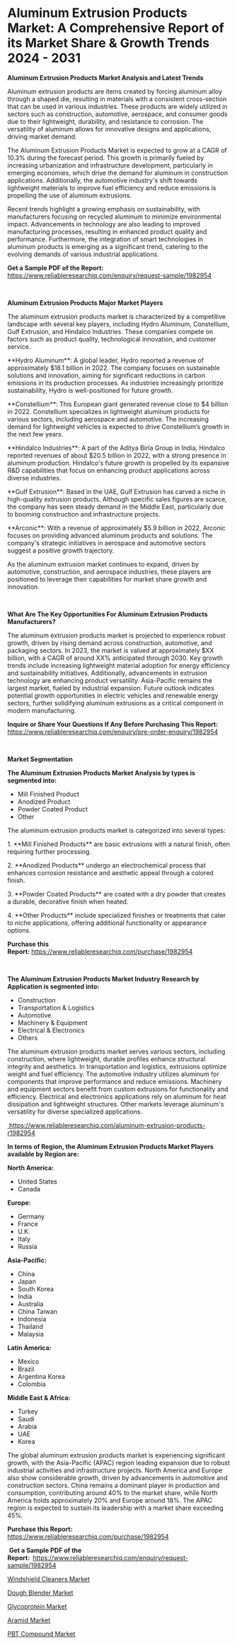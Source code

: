 <p><h1>Aluminum Extrusion Products Market: A Comprehensive Report of its Market Share & Growth Trends 2024 - 2031</h1></p><p><strong>Aluminum Extrusion Products Market Analysis and Latest Trends</strong></p>
<p><p>Aluminum extrusion products are items created by forcing aluminum alloy through a shaped die, resulting in materials with a consistent cross-section that can be used in various industries. These products are widely utilized in sectors such as construction, automotive, aerospace, and consumer goods due to their lightweight, durability, and resistance to corrosion. The versatility of aluminum allows for innovative designs and applications, driving market demand.</p><p>The Aluminum Extrusion Products Market is expected to grow at a CAGR of 10.3% during the forecast period. This growth is primarily fueled by increasing urbanization and infrastructure development, particularly in emerging economies, which drive the demand for aluminum in construction applications. Additionally, the automotive industry's shift towards lightweight materials to improve fuel efficiency and reduce emissions is propelling the use of aluminum extrusions.</p><p>Recent trends highlight a growing emphasis on sustainability, with manufacturers focusing on recycled aluminum to minimize environmental impact. Advancements in technology are also leading to improved manufacturing processes, resulting in enhanced product quality and performance. Furthermore, the integration of smart technologies in aluminum products is emerging as a significant trend, catering to the evolving demands of various industrial applications.</p></p>
<p><strong>Get a Sample PDF of the Report:&nbsp;</strong> <a href="https://www.reliableresearchiq.com/enquiry/request-sample/1982954?utm_campaign=1087&utm_medium=2&utm_source=Github&utm_content=ia&utm_term=15112024&utm_id=aluminum-extrusion-products">https://www.reliableresearchiq.com/enquiry/request-sample/1982954</a></p>
<p>&nbsp;</p>
<p><strong>Aluminum Extrusion Products Major Market Players</strong></p>
<p><p>The aluminum extrusion products market is characterized by a competitive landscape with several key players, including Hydro Aluminum, Constellium, Gulf Extrusion, and Hindalco Industries. These companies compete on factors such as product quality, technological innovation, and customer service.</p><p>**Hydro Aluminum**: A global leader, Hydro reported a revenue of approximately $18.1 billion in 2022. The company focuses on sustainable solutions and innovation, aiming for significant reductions in carbon emissions in its production processes. As industries increasingly prioritize sustainability, Hydro is well-positioned for future growth.</p><p>**Constellium**: This European giant generated revenue close to $4 billion in 2022. Constellium specializes in lightweight aluminum products for various sectors, including aerospace and automotive. The increasing demand for lightweight vehicles is expected to drive Constellium’s growth in the next few years.</p><p>**Hindalco Industries**: A part of the Aditya Birla Group in India, Hindalco reported revenues of about $20.5 billion in 2022, with a strong presence in aluminum production. Hindalco's future growth is propelled by its expansive R&D capabilities that focus on enhancing product applications across diverse industries.</p><p>**Gulf Extrusion**: Based in the UAE, Gulf Extrusion has carved a niche in high-quality extrusion products. Although specific sales figures are scarce, the company has seen steady demand in the Middle East, particularly due to booming construction and infrastructure projects.</p><p>**Arconic**: With a revenue of approximately $5.9 billion in 2022, Arconic focuses on providing advanced aluminum products and solutions. The company's strategic initiatives in aerospace and automotive sectors suggest a positive growth trajectory.</p><p>As the aluminum extrusion market continues to expand, driven by automotive, construction, and aerospace industries, these players are positioned to leverage their capabilities for market share growth and innovation.</p></p>
<p>&nbsp;</p>
<p><strong>What Are The Key Opportunities For Aluminum Extrusion Products Manufacturers?</strong></p>
<p><p>The aluminum extrusion products market is projected to experience robust growth, driven by rising demand across construction, automotive, and packaging sectors. In 2023, the market is valued at approximately $XX billion, with a CAGR of around XX% anticipated through 2030. Key growth trends include increasing lightweight material adoption for energy efficiency and sustainability initiatives. Additionally, advancements in extrusion technology are enhancing product versatility. Asia-Pacific remains the largest market, fueled by industrial expansion. Future outlook indicates potential growth opportunities in electric vehicles and renewable energy sectors, further solidifying aluminum extrusions as a critical component in modern manufacturing.</p></p>
<p><strong>Inquire or Share Your Questions If Any Before Purchasing This Report:</strong> <a href="https://www.reliableresearchiq.com/enquiry/pre-order-enquiry/1982954?utm_campaign=1087&utm_medium=2&utm_source=Github&utm_content=ia&utm_term=15112024&utm_id=aluminum-extrusion-products">https://www.reliableresearchiq.com/enquiry/pre-order-enquiry/1982954</a></p>
<p>&nbsp;</p>
<p><strong>Market Segmentation</strong></p>
<p><strong>The Aluminum Extrusion Products Market Analysis by types is segmented into:</strong></p>
<p><ul><li>Mill Finished Product</li><li>Anodized Product</li><li>Powder Coated Product</li><li>Other</li></ul></p>
<p><p>The aluminum extrusion products market is categorized into several types: </p><p>1. **Mill Finished Products** are basic extrusions with a natural finish, often requiring further processing. </p><p>2. **Anodized Products** undergo an electrochemical process that enhances corrosion resistance and aesthetic appeal through a colored finish. </p><p>3. **Powder Coated Products** are coated with a dry powder that creates a durable, decorative finish when heated. </p><p>4. **Other Products** include specialized finishes or treatments that cater to niche applications, offering additional functionality or appearance options.</p></p>
<p><strong>Purchase this Report:&nbsp;</strong><a href="https://www.reliableresearchiq.com/purchase/1982954?utm_campaign=1087&utm_medium=2&utm_source=Github&utm_content=ia&utm_term=15112024&utm_id=aluminum-extrusion-products">https://www.reliableresearchiq.com/purchase/1982954</a></p>
<p>&nbsp;</p>
<p><strong>The Aluminum Extrusion Products Market Industry Research by Application is segmented into:</strong></p>
<p><ul><li>Construction</li><li>Transportation & Logistics</li><li>Automotive</li><li>Machinery & Equipment</li><li>Electrical & Electronics</li><li>Others</li></ul></p>
<p><p>The aluminum extrusion products market serves various sectors, including construction, where lightweight, durable profiles enhance structural integrity and aesthetics. In transportation and logistics, extrusions optimize weight and fuel efficiency. The automotive industry utilizes aluminum for components that improve performance and reduce emissions. Machinery and equipment sectors benefit from custom extrusions for functionality and efficiency. Electrical and electronics applications rely on aluminum for heat dissipation and lightweight structures. Other markets leverage aluminum's versatility for diverse specialized applications.</p></p>
<p><a href="https://www.reliableresearchiq.com/aluminum-extrusion-products-r1982954?utm_campaign=1087&utm_medium=2&utm_source=Github&utm_content=ia&utm_term=15112024&utm_id=aluminum-extrusion-products">&nbsp;https://www.reliableresearchiq.com/aluminum-extrusion-products-r1982954</a></p>
<p><strong>In terms of Region, the Aluminum Extrusion Products Market Players available by Region are:</strong></p>
<p>
    <p> <strong> North America: </strong>
        <ul>
            <li>United States</li>
            <li>Canada</li>
        </ul>
        </p> 
    <p> <strong> Europe: </strong>
        <ul>
            <li>Germany</li>
            <li>France</li>
            <li>U.K.</li>
            <li>Italy</li>
            <li>Russia</li>
        </ul>
        </p> 
    <p> <strong> Asia-Pacific: </strong>
        <ul>
            <li>China</li>
            <li>Japan</li>
            <li>South Korea</li>
            <li>India</li>
            <li>Australia</li>
            <li>China Taiwan</li>
            <li>Indonesia</li>
            <li>Thailand</li>
            <li>Malaysia</li>
        </ul>
        </p> 
    <p> <strong> Latin America: </strong>
        <ul>
            <li>Mexico</li>
            <li>Brazil</li>
            <li>Argentina Korea</li>
            <li>Colombia</li>
        </ul>
        </p> 
    <p> <strong> Middle East & Africa: </strong>
        <ul>
            <li>Turkey</li>
            <li>Saudi</li>
            <li>Arabia</li>
            <li>UAE</li>
            <li>Korea</li>
        </ul>
    </p>
    </p>
<p><p>The global aluminum extrusion products market is experiencing significant growth, with the Asia-Pacific (APAC) region leading expansion due to robust industrial activities and infrastructure projects. North America and Europe also show considerable growth, driven by advancements in automotive and construction sectors. China remains a dominant player in production and consumption, contributing around 40% to the market share, while North America holds approximately 20% and Europe around 18%. The APAC region is expected to sustain its leadership with a market share exceeding 45%.</p></p>
<p><strong>Purchase this Report: </strong><a href="https://www.reliableresearchiq.com/purchase/1982954?utm_campaign=1087&utm_medium=2&utm_source=Github&utm_content=ia&utm_term=15112024&utm_id=aluminum-extrusion-products">https://www.reliableresearchiq.com/purchase/1982954</a></p>
<p>&nbsp;<strong>Get a Sample PDF of the Report:&nbsp;&nbsp;</strong><a href="https://www.reliableresearchiq.com/enquiry/request-sample/1982954?utm_campaign=1087&utm_medium=2&utm_source=Github&utm_content=ia&utm_term=15112024&utm_id=aluminum-extrusion-products">https://www.reliableresearchiq.com/enquiry/request-sample/1982954</a></p>
<p><strong></strong></p>
<p><p><a href="https://www.linkedin.com/pulse/in-depth-windshield-cleaners-market-review-size-share-93cagr-growth-2mtpc?utm_campaign=1087&utm_medium=2&utm_source=Github&utm_content=ia&utm_term=15112024&utm_id=aluminum-extrusion-products">Windshield Cleaners Market</a></p><p><a href="https://www.linkedin.com/pulse/comprehensive-dough-blender-market-report-regional-analysis-growth-rhu4c?utm_campaign=1087&utm_medium=2&utm_source=Github&utm_content=ia&utm_term=15112024&utm_id=aluminum-extrusion-products">Dough Blender Market</a></p><p><a href="https://issuu.com/reportprime-2/docs/glycoprotein-market-size-2030.pptx_7e3852c1657d1d?utm_campaign=1087&utm_medium=2&utm_source=Github&utm_content=ia&utm_term=15112024&utm_id=aluminum-extrusion-products">Glycoprotein Market</a></p><p><a href="https://issuu.com/reportprime-2/docs/aramid-market-size-2030.pptx_cda6e00dbf44bb?utm_campaign=1087&utm_medium=2&utm_source=Github&utm_content=ia&utm_term=15112024&utm_id=aluminum-extrusion-products">Aramid Market</a></p><p><a href="https://www.linkedin.com/pulse/pbt-compound-market-evolution-global-trends-regional-l9rdf?utm_campaign=1087&utm_medium=2&utm_source=Github&utm_content=ia&utm_term=15112024&utm_id=aluminum-extrusion-products">PBT Compound Market</a></p></p>